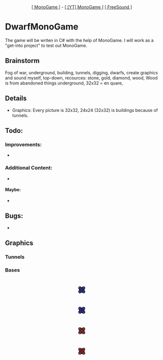 <p align="center">
  <a href="http://www.monogame.net/">[ MonoGame ]</a> -
  <a href="https://www.youtube.com/watch?v=N6r87rGDFV8">[ [YT] MonoGame ]</a>
  <a href="freesound.org">[ FreeSound ]</a>
</p>

# DwarfMonoGame #
The game will be writen in C# with the help of MonoGame. I will work as a "get-into project" to test out MonoGame.

## Brainstorm ##
Fog of war, underground, building, tunnels, digging, dwarfs, create graphics and sound myself, top-down, recources: stone, gold, diamond, wood, Wood is from abandoned things underground, 32x32 = en quare, 

## Details ##
- Graphics: Every picture is 32x32, 24x24 (32x32) is buildings because of tunnels.

## Todo: ##
### Improvements: ###
- 

### Additional Content: ###
- 

#### Maybe: ####
- 

## Bugs: ##
-

## Graphics ##
### Tunnels ###

### Bases ###
<h1 align="center">
  
  <a href="https://github.com/judo347/DwarfMonoGame"><img       src="https://github.com/judo347/DwarfMonoGame/blob/master/img/buildings/base/baseBlueIdle.png" width="32"></a>

   <a href="https://github.com/judo347/DwarfMonoGame"><img src="https://github.com/judo347/DwarfMonoGame/blob/master/img/buildings/base/baseBlueWorking.png" width="32"></a>
 
   <a href="https://github.com/judo347/DwarfMonoGame"><img src="https://github.com/judo347/DwarfMonoGame/blob/master/img/buildings/base/baseRedIdle.png" width="32"></a>
 
   <a href="https://github.com/judo347/DwarfMonoGame"><img src="https://github.com/judo347/DwarfMonoGame/blob/master/img/buildings/base/baseRedWorking.png" width="32"></a>
  
</h1>
  
